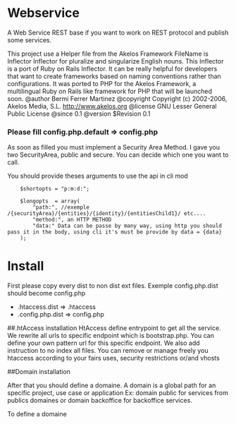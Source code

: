 # Webservice
A Web Service REST base if you want to work on REST protocol and publish some services.

This project use a Helper file from the Akelos Framework
FileName is Inflector
Inflector for pluralize and singularize English nouns.
This Inflector is a port of Ruby on Rails Inflector. It can be really helpful for developers that want to create 
frameworks based on naming conventions rather than configurations.
It was ported to PHP for the Akelos Framework, a multilingual Ruby on Rails like framework for PHP that will be launched
soon.
@author Bermi Ferrer Martinez
@copyright Copyright (c) 2002-2006, Akelos Media, S.L. http://www.akelos.org
@license GNU Lesser General Public License
@since 0.1
@version $Revision 0.1

### Please fill config.php.default => config.php

As soon as filled you must implement a Security Area Method. I gave you two SecurityArea, public and secure. You can decide which one you want to call.


You should provide theses arguments to use the api in cli mod

        $shortopts = "p:m:d:";

        $longopts  = array(
            "path:", //exemple /{securityArea}/{entities}/{identity}/{entitiesChild1}/ etc....
            "method:", an HTTP METHOD
            "data:" Data can be passe by many way, using http you should pass it in the body, using cli it's must be provide by data = {data}
        );
        
        
# Install
First please copy every dist to non dist ext files. Exemple config.php.dist should become config.php
* .htaccess.dist => .htaccess
* .config.php.dist => config.php


##.htAccess installation
HtAccess define entrypoint to get all the service. We rewrite all urls to specific endpoint which is bootstrap.php.
You can define your own pattern url for this specific endpoint.
We also add instruction to no index all files.
You can remove or manage freely you htaccess according to your fairs uses, security restrictions or/and vhosts

##Domain installation

After that you should define a domaine. A domain is a global path for an specific project, use case or application
Ex: domain public for services from publics domaines or domain backoffice for backoffice services.

To define a domaine 
